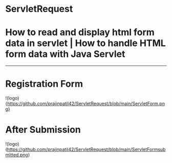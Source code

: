 <h1>ServletRequest</h1>
<h1>How to read and display html form data in servlet | How to handle HTML form data with Java Servlet</h1>

----------------------------------------------------------------------------------------------------------


<h1>Registration Form</h1>

!(logo){https://github.com/prajinpatil42/ServletRequest/blob/main/ServletForm.png}


<h1>After Submission</h1>

!(logo)(https://github.com/prajinpatil42/ServletRequest/blob/main/ServletFormsubmitted.png)



